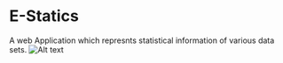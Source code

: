 # E-Statics
A web Application which represnts statistical information of various data sets.
![Alt text](E-Statics/Capture.PNG?raw=true "E-Statics")
